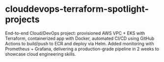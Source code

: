 # clouddevops-terraform-spotlight-projects
End-to-end Cloud/DevOps project: provisioned AWS VPC + EKS with Terraform, containerized app with Docker, automated CI/CD using GitHub Actions to build/push to ECR and deploy via Helm. Added monitoring with Prometheus + Grafana, delivering a production-grade pipeline in 2 weeks to showcase cloud engineering skills.
